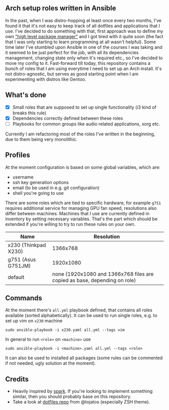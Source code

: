 ## Arch setup roles written in Ansible

In the past, when I was distro-hopping at least once every two months, I've found it that it's not easy to keep track of all dotfiles and applications that I use.
I've decided to do something with that, first approach was to define my own ["high level package manager"](https://github.com/dezeroku/i3_config) and I got tired with it quite soon (the fact that I was only starting to learn programming at all wasn't helpful).
Some time later I've stumbled upon Ansible in one of the courses I was taking and it seemed to be just perfect for the job, with all its dependencies management, changing state only when it's required etc., so I've decided to move my config to it.
Fast-forward till today, this repository contains a bunch of roles that I am using everytime I need to set up an Arch install.
It's not distro-agnostic, but serves as good starting point when I am experimenting with distros like Gentoo.

## What's done

- [x] Small roles that are supposed to set up single functionality (i3 kind of breaks this rule)
- [x] Dependencies correctly defined between these roles
- [ ] Playbooks for common groups like audio related applications, xorg etc.

Currently I am refactoring most of the roles I've written in the beginning, due to them being very monolithic.

## Profiles

At the moment configuration is based on some global variables, which are:

* username
* ssh key generation options
* email (to be used in e.g. git configuration)
* shell you're going to use

There are some roles which are tied to specific hardware, for example `g751` requires additional service for managing GPU fan speed, resolutions also differ between machines.
Machines that I use are currently defined in inventory by setting necessary variables.
That's the part which should be extended if you're willing to try to run these rules on your own.

| Name                 | Resolution                                                                |
| ----                 | ----------                                                                |
| x230 (Thinkpad X230) | 1366x768                                                                  |
| g751 (Asus G751JM)   | 1920x1080                                                                 |
| default              | none (1920x1080 and 1366x768 files are copied as base, depending on role) |

## Commands

At the moment there's `all.yml` playbook defined, that contains all roles available (sorted alphabetically).
It can be used to run single roles, e.g. to set up vim on `x230` machine
```
sudo ansible-playbook -i x230.yaml all.yml --tags vim
```

In general to run `<role>` on `<machine>` use
```
sudo ansible-playbook -i <machine>.yaml all.yml --tags <role>
```

It can also be used to installed all packages (some rules can be commented if not needed, ugly solution at the moment).

## Credits

* Heavily inspired by [spark](https://github.com/pigmonkey/spark). If you're looking to implement something similar, then you should probably base on this repository.
* Take a look at [dotfiles repo](https://github.com/tojatos/dotfiles) from @tojatos (especially ZSH theme).
